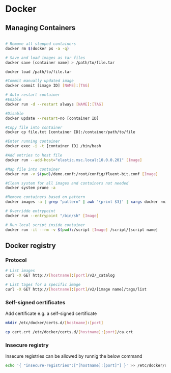 # Docker

## Managing Containers

````bash

# Remove all stopped containers
docker rm $(docker ps -a -q)

# Save and load images as tar files
docker save [container name] > /path/to/file.tar

docker load /path/to/file.tar

#Commit manually updated image
docker commit [image ID] [NAME]:[TAG]

# Auto restart container
#Enable
docker run -d --restart always [NAME]:[TAG]

#Disable
docker update --restart=no [container ID]

#Copy file into container
docker cp file.txt [container ID]:/container/path/to/file

#Enter running container
docker exec -i -t [container ID] /bin/bash

#Add entries to host file
docker run --add-host="elastic.msc.local:10.0.0.201" [Image]

#Map file into container
docker run -v $(pwd)/demo.conf:/root/config/fluent-bit.conf [Image]

#Clean system for all images and containers not needed
docker system prune -a

#Remove containers based on pattern
docker images -a | grep "pattern" | awk '{print $3}' | xargs docker rmi

# Overridde entrypoint
docker run --entrypoint "/bin/sh" [Image]

# Run local script inside container
docker run -it --rm -v $(pwd):/script [Image] /script/[script name]
````

## Docker registry

### Protocol

````bash
# List images
curl -X GET http://[hostname]:[port]/v2/_catalog

# List tages for a specific image
curl -X GET http://[hostname]:[port]/v2/[image name]/tags/list
````

### Self-signed certificates

Add certificate e.g. a self-signed certificate

````bash
mkdir /etc/docker/certs.d/[hostname]:[port]

cp cert.crt /etc/docker/certs.d/[hostname]:[port]/ca.crt
````

### Insecure registry

Insecure registries can be allowed by runnig the below command

````bash
echo '{ "insecure-registries":["[hostname]:[port]"] }' >> /etc/docker/daemon.json
````